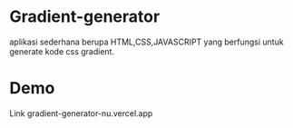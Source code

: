 ﻿# Gradient-generator


aplikasi sederhana berupa HTML,CSS,JAVASCRIPT yang berfungsi untuk generate kode css gradient.

# Demo

Link <a> gradient-generator-nu.vercel.app</a>

